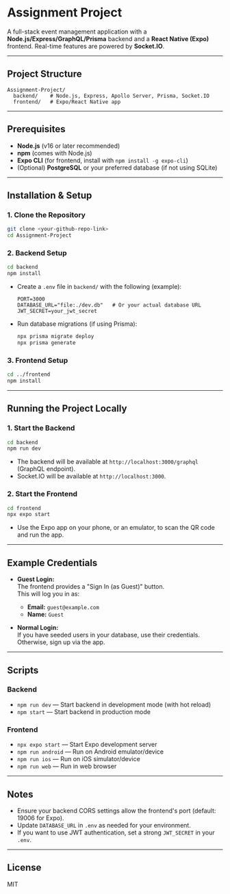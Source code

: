 # Assignment Project

A full-stack event management application with a **Node.js/Express/GraphQL/Prisma** backend and a **React Native (Expo)** frontend. Real-time features are powered by **Socket.IO**.

---

## Project Structure

```
Assignment-Project/
  backend/    # Node.js, Express, Apollo Server, Prisma, Socket.IO
  frontend/   # Expo/React Native app
```

---

## Prerequisites

- **Node.js** (v16 or later recommended)
- **npm** (comes with Node.js)
- **Expo CLI** (for frontend, install with `npm install -g expo-cli`)
- (Optional) **PostgreSQL** or your preferred database (if not using SQLite)

---

## Installation & Setup

### 1. Clone the Repository

```sh
git clone <your-github-repo-link>
cd Assignment-Project
```

### 2. Backend Setup

```sh
cd backend
npm install
```

- Create a `.env` file in `backend/` with the following (example):
  ```
  PORT=3000
  DATABASE_URL="file:./dev.db"   # Or your actual database URL
  JWT_SECRET=your_jwt_secret
  ```

- Run database migrations (if using Prisma):
  ```sh
  npx prisma migrate deploy
  npx prisma generate
  ```

### 3. Frontend Setup

```sh
cd ../frontend
npm install
```

---

## Running the Project Locally

### 1. Start the Backend

```sh
cd backend
npm run dev
```
- The backend will be available at `http://localhost:3000/graphql` (GraphQL endpoint).
- Socket.IO will be available at `http://localhost:3000`.

### 2. Start the Frontend

```sh
cd frontend
npx expo start
```
- Use the Expo app on your phone, or an emulator, to scan the QR code and run the app.

---

## Example Credentials

- **Guest Login:**  
  The frontend provides a "Sign In (as Guest)" button.  
  This will log you in as:
  - **Email:** `guest@example.com`
  - **Name:** `Guest`

- **Normal Login:**  
  If you have seeded users in your database, use their credentials.  
  Otherwise, sign up via the app.

---

## Scripts

### Backend

- `npm run dev` — Start backend in development mode (with hot reload)
- `npm start` — Start backend in production mode

### Frontend

- `npx expo start` — Start Expo development server
- `npm run android` — Run on Android emulator/device
- `npm run ios` — Run on iOS simulator/device
- `npm run web` — Run in web browser

---

## Notes

- Ensure your backend CORS settings allow the frontend's port (default: 19006 for Expo).
- Update `DATABASE_URL` in `.env` as needed for your environment.
- If you want to use JWT authentication, set a strong `JWT_SECRET` in your `.env`.

---

## License

MIT
